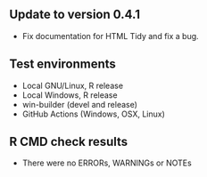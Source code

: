 
## Update to version 0.4.1
* Fix documentation for HTML Tidy and fix a bug.

## Test environments
* Local GNU/Linux, R release
* Local Windows, R release
* win-builder (devel and release)
* GitHub Actions (Windows, OSX, Linux)

## R CMD check results
* There were no ERRORs, WARNINGs or NOTEs
